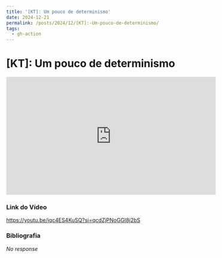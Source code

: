 ```yaml
---
title: '[KT]: Um pouco de determinismo'
date: 2024-12-21
permalink: /posts/2024/12/[KT]:-Um-pouco-de-determinismo/
tags:
  - gh-action
---
```


# [KT]: Um pouco de determinismo

<iframe width="560" height="315" src="https://www.youtube.com/embed/jqc4ES4KuSQ?si=qcdZjPNoGGI8j2bS" frameborder="0" allow="autoplay; encrypted-media" allowfullscreen></iframe>

### Link do Vídeo

https://youtu.be/jqc4ES4KuSQ?si=qcdZjPNoGGI8j2bS

### Bibliografia

_No response_
